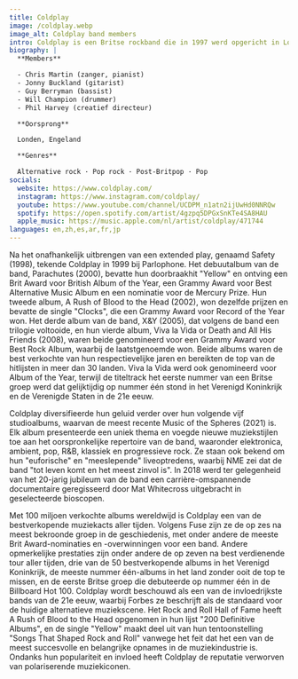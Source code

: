 ```yaml
---
title: Coldplay
image: /coldplay.webp
image_alt: Coldplay band members
intro: Coldplay is een Britse rockband die in 1997 werd opgericht in Londen. De band bestaat uit zanger en pianist Chris Martin, gitarist Jonny Buckland, bassist Guy Berryman, drummer Will Champion en creatief directeur Phil Harvey. Ze ontmoetten elkaar aan University College London en begonnen van 1997 tot 1998 samen muziek te maken, aanvankelijk onder de naam Big Fat Noises en later Starfish.
biography: |
  **Members**

  - Chris Martin (zanger, pianist)
  - Jonny Buckland (gitarist)
  - Guy Berryman (bassist)
  - Will Champion (drummer)
  - Phil Harvey (creatief directeur)

  **Oorsprong**

  Londen, Engeland

  **Genres**

  Alternative rock · Pop rock · Post-Britpop · Pop
socials:
  website: https://www.coldplay.com/
  instagram: https://www.instagram.com/coldplay/
  youtube: https://www.youtube.com/channel/UCDPM_n1atn2ijUwHd0NNRQw
  spotify: https://open.spotify.com/artist/4gzpq5DPGxSnKTe4SA8HAU
  apple_music: https://music.apple.com/nl/artist/coldplay/471744
languages: en,zh,es,ar,fr,jp
---
```


Na het onafhankelijk uitbrengen van een extended play, genaamd Safety (1998), tekende Coldplay in 1999 bij Parlophone. Het debuutalbum van de band, Parachutes (2000), bevatte hun doorbraakhit "Yellow" en ontving een Brit Award voor British Album of the Year, een Grammy Award voor Best Alternative Music Album en een nominatie voor de Mercury Prize. Hun tweede album, A Rush of Blood to the Head (2002), won dezelfde prijzen en bevatte de single "Clocks", die een Grammy Award voor Record of the Year won. Het derde album van de band, X&Y (2005), dat volgens de band een trilogie voltooide, en hun vierde album, Viva la Vida or Death and All His Friends (2008), waren beide genomineerd voor een Grammy Award voor Best Rock Album, waarbij de laatstgenoemde won. Beide albums waren de best verkochte van hun respectievelijke jaren en bereikten de top van de hitlijsten in meer dan 30 landen. Viva la Vida werd ook genomineerd voor Album of the Year, terwijl de titeltrack het eerste nummer van een Britse groep werd dat gelijktijdig op nummer één stond in het Verenigd Koninkrijk en de Verenigde Staten in de 21e eeuw.

Coldplay diversifieerde hun geluid verder over hun volgende vijf studioalbums, waarvan de meest recente Music of the Spheres (2021) is. Elk album presenteerde een uniek thema en voegde nieuwe muziekstijlen toe aan het oorspronkelijke repertoire van de band, waaronder elektronica, ambient, pop, R&B, klassiek en progressieve rock. Ze staan ook bekend om hun "euforische" en "meeslepende" liveoptredens, waarbij NME zei dat de band "tot leven komt en het meest zinvol is". In 2018 werd ter gelegenheid van het 20-jarig jubileum van de band een carrière-omspannende documentaire geregisseerd door Mat Whitecross uitgebracht in geselecteerde bioscopen.

Met 100 miljoen verkochte albums wereldwijd is Coldplay een van de bestverkopende muziekacts aller tijden. Volgens Fuse zijn ze de op zes na meest bekroonde groep in de geschiedenis, met onder andere de meeste Brit Award-nominaties en -overwinningen voor een band. Andere opmerkelijke prestaties zijn onder andere de op zeven na best verdienende tour aller tijden, drie van de 50 bestverkopende albums in het Verenigd Koninkrijk, de meeste nummer één-albums in het land zonder ooit de top te missen, en de eerste Britse groep die debuteerde op nummer één in de Billboard Hot 100. Coldplay wordt beschouwd als een van de invloedrijkste bands van de 21e eeuw, waarbij Forbes ze beschrijft als de standaard voor de huidige alternatieve muziekscene. Het Rock and Roll Hall of Fame heeft A Rush of Blood to the Head opgenomen in hun lijst "200 Definitive Albums", en de single "Yellow" maakt deel uit van hun tentoonstelling "Songs That Shaped Rock and Roll" vanwege het feit dat het een van de meest succesvolle en belangrijke opnames in de muziekindustrie is. Ondanks hun populariteit en invloed heeft Coldplay de reputatie verworven van polariserende muziekiconen.
